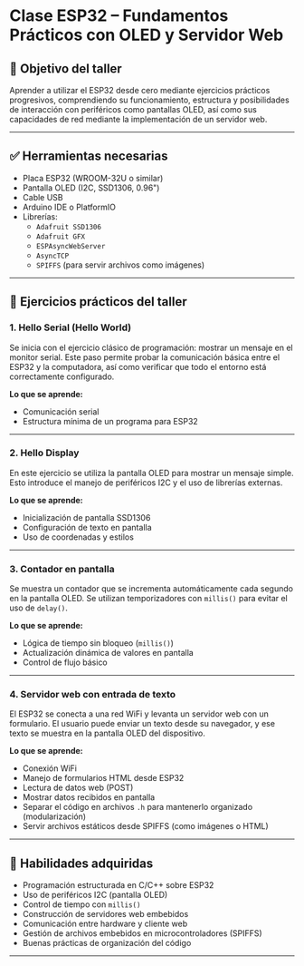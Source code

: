 # Clase ESP32 – Fundamentos Prácticos con OLED y Servidor Web

## 🧠 Objetivo del taller

Aprender a utilizar el ESP32 desde cero mediante ejercicios prácticos progresivos, comprendiendo su funcionamiento, estructura y posibilidades de interacción con periféricos como pantallas OLED, así como sus capacidades de red mediante la implementación de un servidor web.

---

## ✅ Herramientas necesarias

- Placa ESP32 (WROOM-32U o similar)
- Pantalla OLED (I2C, SSD1306, 0.96")
- Cable USB
- Arduino IDE o PlatformIO
- Librerías:
  - `Adafruit SSD1306`
  - `Adafruit GFX`
  - `ESPAsyncWebServer`
  - `AsyncTCP`
  - `SPIFFS` (para servir archivos como imágenes)

---

## 🧪 Ejercicios prácticos del taller

### 1. **Hello Serial (Hello World)**
Se inicia con el ejercicio clásico de programación: mostrar un mensaje en el monitor serial. Este paso permite probar la comunicación básica entre el ESP32 y la computadora, así como verificar que todo el entorno está correctamente configurado.

**Lo que se aprende:**
- Comunicación serial
- Estructura mínima de un programa para ESP32

---

### 2. **Hello Display**
En este ejercicio se utiliza la pantalla OLED para mostrar un mensaje simple. Esto introduce el manejo de periféricos I2C y el uso de librerías externas.

**Lo que se aprende:**
- Inicialización de pantalla SSD1306
- Configuración de texto en pantalla
- Uso de coordenadas y estilos

---

### 3. **Contador en pantalla**
Se muestra un contador que se incrementa automáticamente cada segundo en la pantalla OLED. Se utilizan temporizadores con `millis()` para evitar el uso de `delay()`.

**Lo que se aprende:**
- Lógica de tiempo sin bloqueo (`millis()`)
- Actualización dinámica de valores en pantalla
- Control de flujo básico

---

### 4. **Servidor web con entrada de texto**
El ESP32 se conecta a una red WiFi y levanta un servidor web con un formulario. El usuario puede enviar un texto desde su navegador, y ese texto se muestra en la pantalla OLED del dispositivo.

**Lo que se aprende:**
- Conexión WiFi
- Manejo de formularios HTML desde ESP32
- Lectura de datos web (POST)
- Mostrar datos recibidos en pantalla
- Separar el código en archivos `.h` para mantenerlo organizado (modularización)
- Servir archivos estáticos desde SPIFFS (como imágenes o HTML)

---

## 📌 Habilidades adquiridas

- Programación estructurada en C/C++ sobre ESP32
- Uso de periféricos I2C (pantalla OLED)
- Control de tiempo con `millis()`
- Construcción de servidores web embebidos
- Comunicación entre hardware y cliente web
- Gestión de archivos embebidos en microcontroladores (SPIFFS)
- Buenas prácticas de organización del código

---



